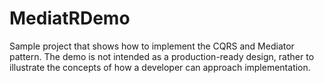 # MediatRDemo
Sample project that shows how to implement the CQRS and Mediator pattern. The demo is not intended as a production-ready design, rather to illustrate the concepts of how a developer can approach implementation.
